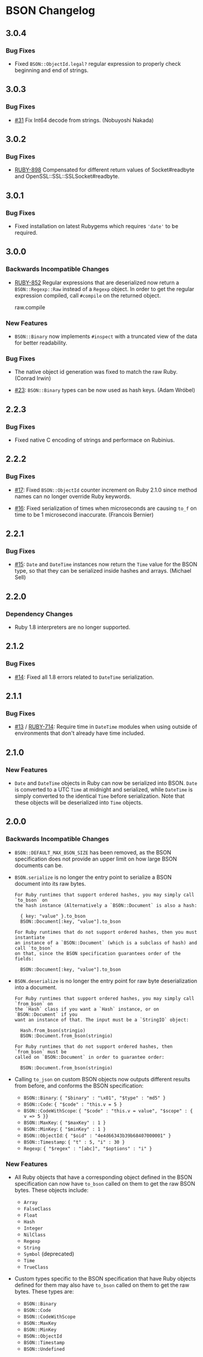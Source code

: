 BSON Changelog
==============

## 3.0.4

### Bug Fixes

* Fixed `BSON::ObjectId.legal?` regular expression to properly check beginning and end of strings.

## 3.0.3

### Bug Fixes

* [#31](https://github.com/mongodb/bson-ruby/pull/31) Fix Int64 decode from strings.
  (Nobuyoshi Nakada)

## 3.0.2

### Bug Fixes

* [RUBY-898](https://jira.mongodb.org/browse/RUBY-898) Compensated for different
  return values of Socket#readbyte and OpenSSL::SSL::SSLSocket#readbyte.

## 3.0.1

### Bug Fixes

* Fixed installation on latest Rubygems which requires `'date'` to be required.

## 3.0.0

### Backwards Incompatible Changes

* [RUBY-852](https://jira.mongodb.org/browse/RUBY-852) Regular expressions that
  are deserialized now return a `BSON::Regexp::Raw` instead of a `Regexp` object.
  In order to get the regular expression compiled, call `#compile` on the returned object.

    raw.compile

### New Features

* `BSON::Binary` now implements `#inspect` with a truncated view of the data for
  better readability.

### Bug Fixes

* The native object id generation was fixed to match the raw Ruby. (Conrad Irwin)

* [#23](http://github.com/mongodb/bson-ruby/pull/23):
  `BSON::Binary` types can be now used as hash keys. (Adam Wróbel)

## 2.2.3

### Bug Fixes

* Fixed native C encoding of strings and performace on Rubinius.

## 2.2.2

### Bug Fixes

* [#17](http://github.com/mongodb/bson-ruby/pull/17):
  Fixed `BSON::ObjectId` counter increment on Ruby 2.1.0 since method names
  can no longer override Ruby keywords.

* [#16](http://github.com/mongodb/bson-ruby/pull/16):
  Fixed serialization of times when microseconds are causing `to_f` on time to
  be 1 microsecond inaccurate. (Francois Bernier)

## 2.2.1

### Bug Fixes

* [#15](http://github.com/mongodb/bson-ruby/pull/15):
  `Date` and `DateTime` instances now return the `Time` value for the BSON
  type, so that they can be serialized inside hashes and arrays. (Michael Sell)

## 2.2.0

### Dependency Changes

* Ruby 1.8 interpreters are no longer supported.

## 2.1.2

### Bug Fixes

* [#14](http://github.com/mongodb/bson-ruby/pull/14):
  Fixed all 1.8 errors related to `DateTime` serialization.

## 2.1.1

### Bug Fixes

* [#13](http://github.com/mongodb/bson-ruby/pull/13) /
  [RUBY-714](http://jira.mongodb.org/browse/RUBY-714):
  Require time in `DateTime` modules when using outside of
  environments that don't already have time included.

## 2.1.0

### New Features

* `Date` and `DateTime` objects in Ruby can now be serialized into BSON. `Date` is
  converted to a UTC `Time` at midnight and serialized, while `DateTime` is simply
  converted to the identical `Time` before serialization. Note that these objects
  will be deserialized into `Time` objects.

## 2.0.0

### Backwards Incompatible Changes

* `BSON::DEFAULT_MAX_BSON_SIZE` has been removed, as the BSON specification does not
  provide an upper limit on how large BSON documents can be.

* `BSON.serialize` is no longer the entry point to serialize a BSON document into its
  raw bytes.

      For Ruby runtimes that support ordered hashes, you may simply call `to_bson` on
      the hash instance (Alternatively a `BSON::Document` is also a hash:

        { key: "value" }.to_bson
        BSON::Document[:key, "value"].to_bson

      For Ruby runtimes that do not support ordered hashes, then you must instantiate
      an instance of a `BSON::Document` (which is a subclass of hash) and call `to_bson`
      on that, since the BSON specification guarantees order of the fields:

        BSON::Document[:key, "value"].to_bson

* `BSON.deserialize` is no longer the entry point for raw byte deserialization into
  a document.

      For Ruby runtimes that support ordered hashes, you may simply call `from_bson` on
      the `Hash` class if you want a `Hash` instance, or on `BSON::Document` if you
      want an instance of that. The input must be a `StringIO` object:

        Hash.from_bson(stringio)
        BSON::Document.from_bson(stringio)

      For Ruby runtimes that do not support ordered hashes, then `from_bson` must be
      called on `BSON::Document` in order to guarantee order:

        BSON::Document.from_bson(stringio)

* Calling `to_json` on custom BSON objects now outputs different results from before, and
  conforms the BSON specification:

    - `BSON::Binary`: `{ "$binary" : "\x01", "$type" : "md5" }`
    - `BSON::Code`: `{ "$code" : "this.v = 5 }`
    - `BSON::CodeWithScope`: `{ "$code" : "this.v = value", "$scope" : { v => 5 }}`
    - `BSON::MaxKey`: `{ "$maxKey" : 1 }`
    - `BSON::MinKey`: `{ "$minKey" : 1 }`
    - `BSON::ObjectId`: `{ "$oid" : "4e4d66343b39b68407000001" }`
    - `BSON::Timestamp`: `{ "t" : 5, "i" : 30 }`
    - `Regexp`: `{ "$regex" : "[abc]", "$options" : "i" }`

### New Features

* All Ruby objects that have a corresponding object defined in the BSON specification
  can now have `to_bson` called on them to get the raw BSON bytes. These objects include:

    - `Array`
    - `FalseClass`
    - `Float`
    - `Hash`
    - `Integer`
    - `NilClass`
    - `Regexp`
    - `String`
    - `Symbol` (deprecated)
    - `Time`
    - `TrueClass`

* Custom types specific to the BSON specification that have Ruby objects defined for them
  may also have `to_bson` called on them to get the raw bytes. These types are:

    - `BSON::Binary`
    - `BSON::Code`
    - `BSON::CodeWithScope`
    - `BSON::MaxKey`
    - `BSON::MinKey`
    - `BSON::ObjectId`
    - `BSON::Timestamp`
    - `BSON::Undefined`
